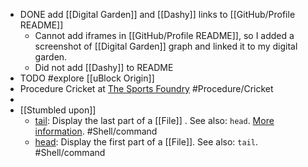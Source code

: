 - DONE add [[Digital Garden]] and [[Dashy]] links to [[GitHub/Profile README]]
	- Cannot add iframes in [[GitHub/Profile README]], so I added a screenshot of [[Digital Garden]] graph and linked it to my digital garden.
	- Did not add [[Dashy]] to README
- TODO #explore [[uBlock Origin]]
- Procedure Cricket at [The Sports Foundry](https://maps.app.goo.gl/YYZiNA78wud7Sa2n7) #Procedure/Cricket
-
- [[Stumbled upon]]
	- [tail](https://command-not-found.com/tail): Display the last part of a [[File]] . See also: `head`. [More information](https://www.gnu.org/software/coreutils/manual/html_node/tail-invocation.html#tail-invocation). #Shell/command
	- [head](https://www.gnu.org/software/coreutils/manual/html_node/head-invocation.html): Display the first part of a [[File]]. See also: `tail`. #Shell/command
